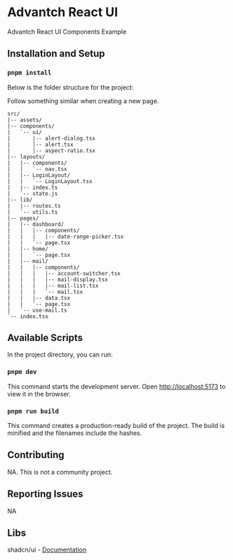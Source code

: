 # Advantch React UI

Advantch React UI Components Example

## Installation and Setup

### `pnpm install`

Below is the folder structure for the project:

Follow something similar when creating a new page.

```
src/
|-- assets/
|-- components/
|   `-- ui/
|       |-- alert-dialog.tsx
|       |-- alert.tsx
|       |-- aspect-ratio.tsx
|-- layouts/
|   |-- components/
|   |   `-- nav.tsx
|   |-- LoginLayout/
|   |   `-- LoginLayout.tsx
|   |-- index.ts
|   `-- state.js
|-- lib/
|   |-- routes.ts
|   `-- utils.ts
|-- pages/
|   |-- dashboard/
|   |   |-- components/
|   |   |   |-- date-range-picker.tsx
|   |   `-- page.tsx
|   |-- home/
|   |   `-- page.tsx
|   |-- mail/
|   |   |-- components/
|   |   |   |-- account-switcher.tsx
|   |   |   |-- mail-display.tsx
|   |   |   |-- mail-list.tsx
|   |   |   `-- mail.tsx
|   |   |-- data.tsx
|   |   `-- page.tsx
|   `-- use-mail.ts
`-- index.tsx
```

## Available Scripts

In the project directory, you can run:

### `pnpm dev`

This command starts the development server. Open [http://localhost:5173](http://localhost:3000) to view it in the browser.

### `pnpm run build`

This command creates a production-ready build of the project. The build is minified and the filenames include the hashes.

## Contributing

NA. This is not a community project.

## Reporting Issues

NA

## Libs

shadcn/ui - [Documentation](https://ui.shadcn.com/docs)